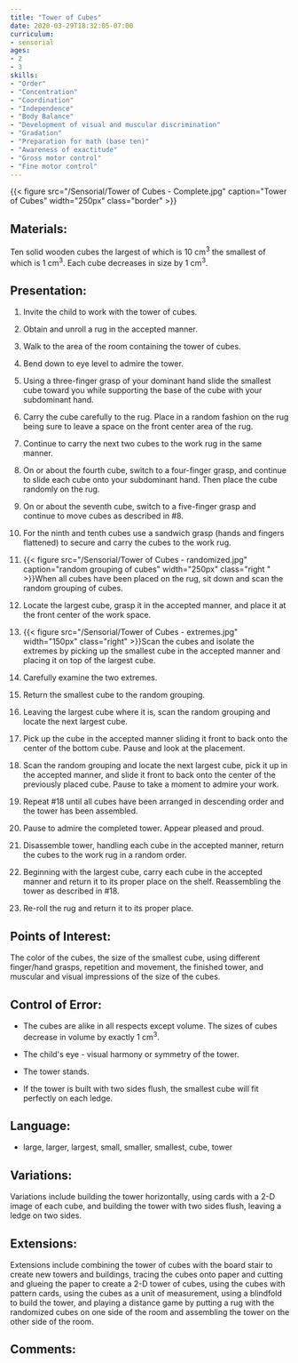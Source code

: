 ```yaml
---
title: "Tower of Cubes"
date: 2020-03-29T18:32:05-07:00
curriculum:
- sensorial
ages:
- 2
- 3
skills:
- "Order"
- "Concentration"
- "Coordination"
- "Independence"
- "Body Balance"
- "Development of visual and muscular discrimination"
- "Gradation"
- "Preparation for math (base ten)"
- "Awareness of exactitude"
- "Gross motor control"
- "Fine motor control"
---
```


{{< figure src="/Sensorial/Tower of Cubes - Complete.jpg" caption="Tower of Cubes" width="250px" class="border" >}}

## Materials:

Ten solid wooden cubes the largest of which is 10 cm<sup>3</sup> the smallest of which is 1 cm<sup>3</sup>. Each cube decreases in size by 1 cm<sup>3</sup>.

## Presentation:

1. Invite the child to work with the tower of cubes.

2. Obtain and unroll a rug in the accepted manner.

3. Walk to the area of the room containing the tower of cubes.

4. Bend down to eye level to admire the tower.

5. Using a three-finger grasp of your dominant hand slide the smallest cube toward you while supporting the base of the cube with your subdominant hand.

6. Carry the cube carefully to the rug. Place in a random fashion on the rug being sure to leave a space on the front center area of the rug.

7. Continue to carry the next two cubes to the work rug in the same manner.

8. On or about the fourth cube, switch to a four-finger grasp, and continue to slide each cube onto your subdominant hand. Then place the cube randomly on the rug.

9. On or about the seventh cube, switch to a five-finger grasp and continue to move cubes as described in #8.

10. For the ninth and tenth cubes use a sandwich grasp (hands and fingers flattened) to secure and carry the cubes to the work rug.  

11. {{< figure src="/Sensorial/Tower of Cubes - randomized.jpg" caption="random grouping of cubes" width="250px" class="right " >}}When all cubes have been placed on the rug, sit down and scan the random grouping of cubes.

12. Locate the largest cube, grasp it in the accepted manner, and place it at the front center of the work space.

13. {{< figure src="/Sensorial/Tower of Cubes - extremes.jpg" width="150px" class="right" >}}Scan the cubes and isolate the extremes by picking up the smallest cube in the accepted manner and placing it on top of the largest cube.

14. Carefully examine the two extremes.

15. Return the smallest cube to the random grouping.

16. Leaving the largest cube where it is, scan the random grouping and locate the next largest cube.

17. Pick up the cube in the accepted manner sliding it front to back onto the center of the bottom cube.  Pause and look at the placement.

18. Scan the random grouping and locate the next largest cube, pick it up in the accepted manner, and slide it front to back onto the center of the previously placed cube. Pause to take a moment to admire your work.

19. Repeat #18 until all cubes have been arranged in descending order and the tower has been assembled.  

20. Pause to admire the completed tower.  Appear pleased and proud.

21. Disassemble tower, handling each cube in the accepted manner, return the cubes to the work rug in a random order.

22. Beginning with the largest cube, carry each cube in the accepted manner and return it to its proper place on the shelf.  Reassembling the tower as described in #18.

23. Re-roll the rug and return it to its proper place.

## Points of Interest:



The color of the cubes, the size of the smallest cube, using different finger/hand grasps, repetition and movement, the finished tower, and muscular and visual impressions of the size of the cubes.

## Control of Error:

- The cubes are alike in all respects except volume.  The sizes of cubes decrease in volume by exactly 1 cm<sup>3</sup>. 

- The child's eye - visual harmony or symmetry of the tower.

- The tower stands.

- If the tower is built with two sides flush, the smallest cube will fit perfectly on each ledge.

## Language:

- large, larger, largest, small, smaller, smallest, cube, tower

## Variations:

Variations include building the tower horizontally, using cards with a 2-D image of each cube, and building the tower with two sides flush, leaving a ledge on two sides.

## Extensions:

Extensions include combining the tower of cubes with the board stair to create new towers and buildings, tracing the cubes onto paper and cutting and glueing the paper to create a 2-D tower of cubes, using the cubes with pattern cards, using the cubes as a unit of measurement, using a blindfold to build the tower, and playing a distance game by putting a rug with the randomized cubes on one side of the room and assembling the tower on the other side of the room.

## Comments:
